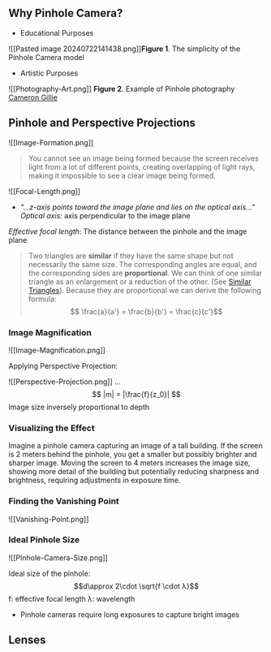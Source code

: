 ## Why Pinhole Camera?

- Educational Purposes

![[Pasted image 20240722141438.png]]**Figure 1**. The simplicity of the Pinhole Camera model

- Artistic Purposes

![[Photography-Art.png]]
**Figure 2**. Example of Pinhole photography [Cameron Gillie ](https://thepinholething.com/pinhole-photography/)

## Pinhole and Perspective Projections

![[Image-Formation.png]]

>You cannot see an image being formed because the screen receives light from a lot of different points, creating overlapping of light rays, making it impossible to see a clear image being formed.


![[Focal-Length.png]]

- *"...z-axis points toward the image plane and lies on the optical axis..."*
  *Optical axis:* axis perpendicular to the image plane

*Effective focal length*: The distance between the pinhole and the image plane

>Two triangles are **similar** if they have the same shape but not necessarily the same size. The corresponding angles are equal, and the corresponding sides are **proportional**. We can think of one similar triangle as an enlargement or a reduction of the other. (See [Similar Triangles](https://math.libretexts.org/Bookshelves/Precalculus/Trigonometry_(Yoshiwara)/01%3A_Triangles_and_Circles/1.01%3A_Similar_Triangles)).
> Because they are proportional we can derive the following formula:
> $$ \frac{a}{a'} = \frac{b}{b'} = \frac{c}{c'}$$

### Image Magnification

![[Image-Magnification.png]]

Applying Perspective Projection:

![[Perspective-Projection.png]]
...
$$ 
|m| = |\frac{f}{z_0}|
$$
Image size inversely proportional to depth  

### Visualizing the Effect

Imagine a pinhole camera capturing an image of a tall building. If the screen is 2 meters behind the pinhole, you get a smaller but possibly brighter and sharper image. Moving the screen to 4 meters increases the image size, showing more detail of the building but potentially reducing sharpness and brightness, requiring adjustments in exposure time.

### Finding the Vanishing Point

![[Vanishing-Point.png]]

### Ideal Pinhole Size

![[PInhole-Camera-Size.png]]

Ideal size of the pinhole:
$$d\approx 2\cdot \sqrt{f \cdot λ}$$
f: effective focal length
λ: wavelength

- Pinhole cameras require long exposures to capture bright images

## Lenses

